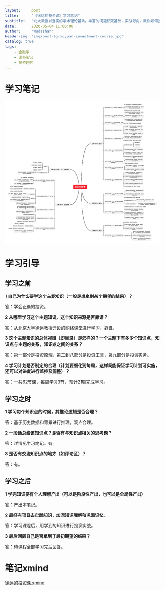 ```yaml
---
layout:     post
title:      "《徐远的投资课》学习笔记"
subtitle:   "北大教授以坚实的学术理论基础，丰富的问题研究基础，实战导向，教你如何投资"
date:       2020-05-04 11:00:00
author:     "Wudashan"
header-img: "img/post-bg-xuyuan-investment-course.jpg"
catalog: true
tags:
    - 金融学
    - 读书笔记
    - 投资理财
---
```


# 学习笔记

![](https://raw.githubusercontent.com/wudashan/blog-picture/master/xuyuan-investment-course/%E5%BE%90%E8%BF%9C%E7%9A%84%E6%8A%95%E8%B5%84%E8%AF%BE.png)

# 学习引导

## 学习之前

**1 自己为什么要学这个主题知识（一般是想拿到某个期望的结果）？**

答：学会正确的投资。

**2 从哪里学习这个主题知识，这个知识来源是否靠谱？**

答：从北京大学徐远教授开设的网络课堂进行学习，靠谱。

**3 这个主题知识的总体视图（即目录）是怎样的？一个主题下有多少个知识点，知识点与主题的关系，知识点之间的关系？**

答：第一部分是投资原理，第二到八部分是投资工具，第九部分是投资实务。

**4 学习计划是否制定的合理（计划要细化到每周，这样既能保证学习计划可实施，还可以对进度进行监控及调整）？**

答：一共62节课，每周学习3节，预计21周完成学习。

## 学习之时

**1 学习每个知识点的时候，其推论逻辑是否合理？**

答：基于历史数据和背景进行推理，观点合理。

**2 一段话总结该知识点？是否有与知识点相关的思考题？**

答：详情见学习笔记。有。

**3 是否有交流知识点的地方（如评论区）？**

答：有。

## 学习之后

**1 学完知识要有个人理解产出（可以是阶段性产出，也可以是全局性产出）**

答：产出本笔记。

**2 最好有项目去实践知识，加深知识理解和巩固记忆。**

答：学习课程后，用学到的知识进行投资实战。

**3 最后回顾自己是否拿到了最初期望的结果？**

答：待课程全部学习完后回答。

# 笔记xmind

[徐远的投资课.xmind](https://github.com/wudashan/blog-picture/blob/master/xuyuan-investment-course/%E5%BE%90%E8%BF%9C%E7%9A%84%E6%8A%95%E8%B5%84%E8%AF%BE.xmind?raw=true)
